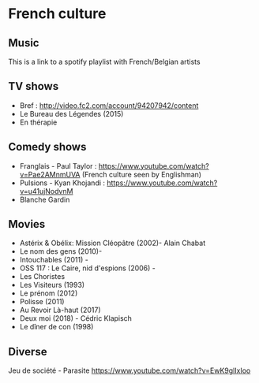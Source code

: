 # French culture

## Music
This is a link to a spotify playlist with French/Belgian artists

## TV shows
- Bref : http://video.fc2.com/account/94207942/content
- Le Bureau des Légendes (2015)
- En thérapie
## Comedy shows
- Franglais - Paul Taylor : https://www.youtube.com/watch?v=Pae2AMnmUVA (French culture seen by Englishman)
- Pulsions - Kyan Khojandi : https://www.youtube.com/watch?v=u41ujNodvnM
- Blanche Gardin
## Movies
- Astérix & Obélix: Mission Cléopâtre (2002)- Alain Chabat
- Le nom des gens (2010)- 
- Intouchables (2011) - 
- OSS 117 : Le Caire, nid d'espions (2006) - 
- Les Choristes 
- Les Visiteurs (1993)
- Le prénom (2012)
- Polisse (2011)
- Au Revoir Là-haut (2017)
- Deux moi (2018) - Cédric Klapisch
- Le dîner de con (1998)

## Diverse
Jeu de société - Parasite https://www.youtube.com/watch?v=EwK9glIxIoo
